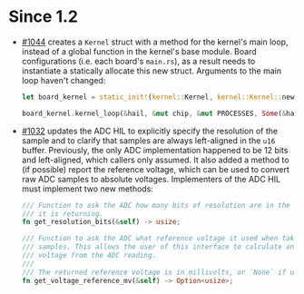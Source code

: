 Since 1.2
=========

* [#1044](https://github.com/tock/tock/pull/1044) creates a `Kernel` struct
  with a method for the kernel's main loop, instead of a global function in
  the kernel's base module. Board configurations (i.e. each board's
  `main.rs`), as a result needs to instantiate a statically allocate this new
  struct.  Arguments to the main loop haven't changed:

  ```rust
  let board_kernel = static_init!(kernel::Kernel, kernel::Kernel::new());

  board_kernel.kernel_loop(&hail, &mut chip, &mut PROCESSES, Some(&hail.ipc));
  ```


* [#1032](https://github.com/tock/tock/pull/1032) updates the ADC HIL to
  explicitly specify the resolution of the sample and to clarify that samples
  are always left-aligned in the `u16` buffer. Previously, the only ADC
  implementation happened to be 12 bits and left-aligned, which callers only
  assumed. It also added a method to (if possible) report the reference
  voltage, which can be used to convert raw ADC samples to absolute voltages.
  Implementers of the ADC HIL must implement two new methods:

  ```rust
  /// Function to ask the ADC how many bits of resolution are in the samples
  /// it is returning.
  fn get_resolution_bits(&self) -> usize;

  /// Function to ask the ADC what reference voltage it used when taking the
  /// samples. This allows the user of this interface to calculate an actual
  /// voltage from the ADC reading.
  ///
  /// The returned reference voltage is in millivolts, or `None` if unknown.
  fn get_voltage_reference_mv(&self) -> Option<usize>;
  ```